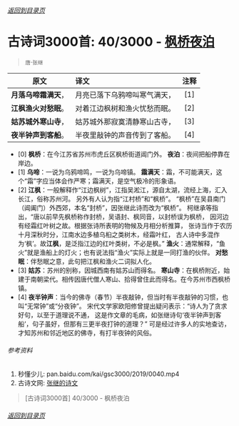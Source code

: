 ###### [返回到目录页](../../gsc3000/index/0001-0100.md)

# 古诗词3000首: 40/3000 - [枫桥夜泊](https://so.gushiwen.org/shiwenv_6fb73f607ad3.aspx)
> `唐`·`张继`

|原文 |译文 |注释 |
|:---:|:----|:---:|
|**月落乌啼霜满天**，|月亮已落下乌鸦啼叫寒气满天，|[1]|
|**江枫渔火对愁眠**。|对着江边枫树和渔火忧愁而眠。|[2]|
|**姑苏城外寒山寺**，|姑苏城外那寂寞清静寒山古寺，|[3]|
|**夜半钟声到客船**。|半夜里敲钟的声音传到了客船。|[4]|

* [0] **枫桥**：在今江苏省苏州市虎丘区枫桥街道阊门外。
      **夜泊**：夜间把船停靠在岸边。
* [1] **乌啼**：一说为乌鸦啼鸣，一说为乌啼镇。
      **霜满天**：霜，不可能满天，这个“霜”字应当体会作严寒；霜满天，是空气极冷的形象语。
* [2] **江枫**：一般解释作“江边枫树”，江指吴淞江，源自太湖，流经上海，汇入长江，俗称苏州河。
      另外有人认为指“江村桥”和“枫桥”。
      “枫桥”在吴县南门（阊阖门）外西郊，本名“封桥”，因张继此诗而改为“枫桥”。
      柯继承等指出，“唐以前早先枫桥称作封桥，吴语封、枫同音，以封桥误为枫桥，
      因河边有经霜红叶树之故。根据张诗所表明的物候及月相分析推算，
      张诗当作于农历十月深秋时分，江南水边多植乌桕之类树木，经霜叶红，
      古人诗中多混作为‘枫’。故**江枫**，是泛指江边的红叶类树，不必是枫。”
      **渔火**：通常解释，“鱼火”就是渔船上的灯火；也有说法指“渔火”实际上就是一同打渔的伙伴。
      **对愁眠**：伴愁眠之意，此句把江枫和渔火二词拟人化。
* [3] **姑苏**：苏州的别称，因城西南有姑苏山而得名。
      **寒山寺**：在枫桥附近，始建于南朝梁代。相传因唐代僧人寒山、拾得曾住此而得名。在今苏州市西枫桥镇。
* [4] **夜半钟声**：当今的佛寺（春节）半夜敲钟，但当时有半夜敲钟的习惯，也叫“无常钟”或“分夜钟”。
      宋代文学家欧阳修曾提出疑问表示：“诗人为了贪求好句，以至于道理说不通，
      这是作文章的毛病，如张继诗句‘夜半钟声到客船’，句子虽好，但那有三更半夜打钟的道理？”
      可是经过许多人的实地查访，才知苏州和邻近地区的佛寺，有打半夜钟的风俗。

###### 参考资料
1. 秒懂少儿: pan.baidu.com/kai/gsc3000/2019/0040.mp4
1. 古诗文网: [张继的诗文](https://so.gushiwen.org/authorv_623fb18b7792.aspx)

> [古诗词3000首] 40/3000 - 枫桥夜泊

###### [返回到目录页](../../gsc3000/index/0001-0100.md)
